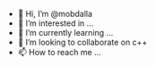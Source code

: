 - 👋 Hi, I’m @mobdalla
- 👀 I’m interested in ...
- 🌱 I’m currently learning ...
- 💞️ I’m looking to collaborate on c++
- 📫 How to reach me ...

<!---
mobdalla/mobdalla is a ✨ special ✨ repository because its `README.md` (this file) appears on your GitHub profile.
You can click the Preview link to take a look at your changes.
--->
